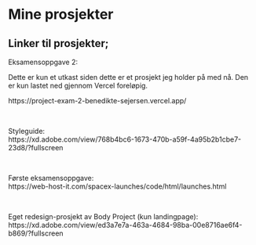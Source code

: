 <h1>Mine prosjekter</h1>

<h2>Linker til prosjekter;</h2>

<p>Eksamensoppgave 2:</br>
<p>Dette er kun et utkast siden dette er et prosjekt jeg holder på med nå.
Den er kun lastet ned gjennom Vercel foreløpig.</p>
https://project-exam-2-benedikte-sejersen.vercel.app/</p>
</br>
<p>Styleguide:</br>
https://xd.adobe.com/view/768b4bc6-1673-470b-a59f-4a95b2b1cbe7-23d8/?fullscreen</p>
</br>
<p>Første eksamensoppgave:</br>
https://web-host-it.com/spacex-launches/code/html/launches.html</p>
</br>
<p>Eget redesign-prosjekt av Body Project (kun landingpage):</br>
https://xd.adobe.com/view/ed3a7e7a-463a-4684-98ba-00e8716ae6f4-b869/?fullscreen
</p>
 

